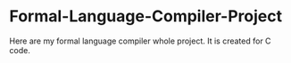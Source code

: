 # Formal-Language-Compiler-Project
Here are my formal language compiler whole project. It is created for C code.
